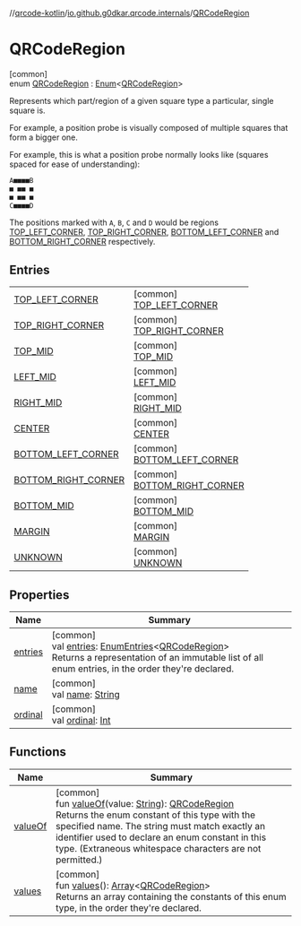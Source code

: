 //[qrcode-kotlin](../../../index.md)/[io.github.g0dkar.qrcode.internals](../index.md)/[QRCodeRegion](index.md)

# QRCodeRegion

[common]\
enum [QRCodeRegion](index.md) : [Enum](https://kotlinlang.org/api/latest/jvm/stdlib/kotlin/-enum/index.html)&lt;[QRCodeRegion](index.md)&gt; 

Represents which part/region of a given square type a particular, single square is.

For example, a position probe is visually composed of multiple squares that form a bigger one.

For example, this is what a position probe normally looks like (squares spaced for ease of understanding):

```kotlin
A■■■■B
■ ■■ ■
■ ■■ ■
C■■■■D
```

The positions marked with `A`, `B`, `C` and `D` would be regions [TOP_LEFT_CORNER](-t-o-p_-l-e-f-t_-c-o-r-n-e-r/index.md), [TOP_RIGHT_CORNER](-t-o-p_-r-i-g-h-t_-c-o-r-n-e-r/index.md), [BOTTOM_LEFT_CORNER](-b-o-t-t-o-m_-l-e-f-t_-c-o-r-n-e-r/index.md) and [BOTTOM_RIGHT_CORNER](-b-o-t-t-o-m_-r-i-g-h-t_-c-o-r-n-e-r/index.md) respectively.

## Entries

| | |
|---|---|
| [TOP_LEFT_CORNER](-t-o-p_-l-e-f-t_-c-o-r-n-e-r/index.md) | [common]<br>[TOP_LEFT_CORNER](-t-o-p_-l-e-f-t_-c-o-r-n-e-r/index.md) |
| [TOP_RIGHT_CORNER](-t-o-p_-r-i-g-h-t_-c-o-r-n-e-r/index.md) | [common]<br>[TOP_RIGHT_CORNER](-t-o-p_-r-i-g-h-t_-c-o-r-n-e-r/index.md) |
| [TOP_MID](-t-o-p_-m-i-d/index.md) | [common]<br>[TOP_MID](-t-o-p_-m-i-d/index.md) |
| [LEFT_MID](-l-e-f-t_-m-i-d/index.md) | [common]<br>[LEFT_MID](-l-e-f-t_-m-i-d/index.md) |
| [RIGHT_MID](-r-i-g-h-t_-m-i-d/index.md) | [common]<br>[RIGHT_MID](-r-i-g-h-t_-m-i-d/index.md) |
| [CENTER](-c-e-n-t-e-r/index.md) | [common]<br>[CENTER](-c-e-n-t-e-r/index.md) |
| [BOTTOM_LEFT_CORNER](-b-o-t-t-o-m_-l-e-f-t_-c-o-r-n-e-r/index.md) | [common]<br>[BOTTOM_LEFT_CORNER](-b-o-t-t-o-m_-l-e-f-t_-c-o-r-n-e-r/index.md) |
| [BOTTOM_RIGHT_CORNER](-b-o-t-t-o-m_-r-i-g-h-t_-c-o-r-n-e-r/index.md) | [common]<br>[BOTTOM_RIGHT_CORNER](-b-o-t-t-o-m_-r-i-g-h-t_-c-o-r-n-e-r/index.md) |
| [BOTTOM_MID](-b-o-t-t-o-m_-m-i-d/index.md) | [common]<br>[BOTTOM_MID](-b-o-t-t-o-m_-m-i-d/index.md) |
| [MARGIN](-m-a-r-g-i-n/index.md) | [common]<br>[MARGIN](-m-a-r-g-i-n/index.md) |
| [UNKNOWN](-u-n-k-n-o-w-n/index.md) | [common]<br>[UNKNOWN](-u-n-k-n-o-w-n/index.md) |

## Properties

| Name | Summary |
|---|---|
| [entries](entries.md) | [common]<br>val [entries](entries.md): [EnumEntries](https://kotlinlang.org/api/latest/jvm/stdlib/kotlin.enums/-enum-entries/index.html)&lt;[QRCodeRegion](index.md)&gt;<br>Returns a representation of an immutable list of all enum entries, in the order they're declared. |
| [name](-u-n-k-n-o-w-n/index.md#-372974862%2FProperties%2F345188675) | [common]<br>val [name](-u-n-k-n-o-w-n/index.md#-372974862%2FProperties%2F345188675): [String](https://kotlinlang.org/api/latest/jvm/stdlib/kotlin/-string/index.html) |
| [ordinal](-u-n-k-n-o-w-n/index.md#-739389684%2FProperties%2F345188675) | [common]<br>val [ordinal](-u-n-k-n-o-w-n/index.md#-739389684%2FProperties%2F345188675): [Int](https://kotlinlang.org/api/latest/jvm/stdlib/kotlin/-int/index.html) |

## Functions

| Name | Summary |
|---|---|
| [valueOf](value-of.md) | [common]<br>fun [valueOf](value-of.md)(value: [String](https://kotlinlang.org/api/latest/jvm/stdlib/kotlin/-string/index.html)): [QRCodeRegion](index.md)<br>Returns the enum constant of this type with the specified name. The string must match exactly an identifier used to declare an enum constant in this type. (Extraneous whitespace characters are not permitted.) |
| [values](values.md) | [common]<br>fun [values](values.md)(): [Array](https://kotlinlang.org/api/latest/jvm/stdlib/kotlin/-array/index.html)&lt;[QRCodeRegion](index.md)&gt;<br>Returns an array containing the constants of this enum type, in the order they're declared. |
